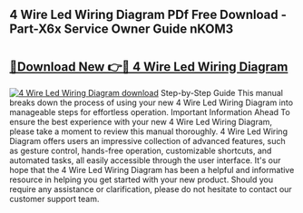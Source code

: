 ## 4 Wire Led Wiring Diagram PDf Free Download - Part-X6x Service Owner Guide nKOM3

# <h2><a href="http://dfn004.blite.top/?on=4+Wire+Led+Wiring+Diagram">🔗Download New 👉🔴 4 Wire Led Wiring Diagram</a></h2>

[![4 Wire Led Wiring Diagram download](https://i.imgur.com/lujVjoI.png)](http://dfn004.blite.top/?on=4+Wire+Led+Wiring+Diagram)
Step-by-Step Guide This manual breaks down the process of using your new 4 Wire Led Wiring Diagram into manageable steps for effortless operation. Important Information Ahead To ensure the best experience with your new 4 Wire Led Wiring Diagram, please take a moment to review this manual thoroughly. 4 Wire Led Wiring Diagram offers users an impressive collection of advanced features, such as gesture control, hands-free operation, customizable shortcuts, and automated tasks, all easily accessible through the user interface. It's our hope that the 4 Wire Led Wiring Diagram has been a helpful and informative resource in helping you get started with your new product. Should you require any assistance or clarification, please do not hesitate to contact our customer support team.
